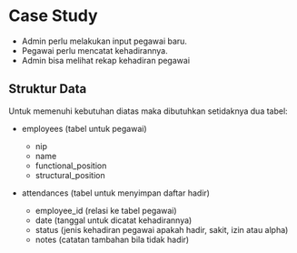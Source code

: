 # Case Study

- Admin perlu melakukan input pegawai baru. 
- Pegawai perlu mencatat kehadirannya.
- Admin bisa melihat rekap kehadiran pegawai

## Struktur Data

Untuk memenuhi kebutuhan diatas maka dibutuhkan setidaknya dua tabel:

- employees (tabel untuk pegawai)
    - nip
    - name
    - functional_position
    - structural_position

- attendances (tabel untuk menyimpan daftar hadir)
    - employee_id (relasi ke tabel pegawai)
    - date (tanggal untuk dicatat kehadirannya)
    - status (jenis kehadiran pegawai apakah hadir, sakit, izin atau alpha)
    - notes (catatan tambahan bila tidak hadir)

